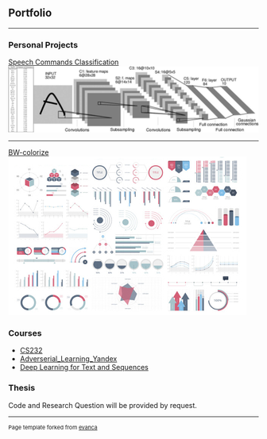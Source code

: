 ## Portfolio

---

### Personal Projects

[Speech Commands Classification](https://github.com/itamar-saraf/Speech-Commands-Classification)
<img src="images/spc.png?raw=true"/>

---
[BW-colorize](https://github.com/itamar-saraf/BW-colorize)
<img src="images/dummy_thumbnail.jpg?raw=true"/>


### Courses

- [CS232](https://github.com/itamar-saraf/cs231n)
- [Adverserial_Learning_Yandex](https://github.com/moshenas/Adverserial_Learning_Yandex)
- [Deep Learning for Text and Sequences](https://github.com/itamar-saraf/Deep-Learning-for-Text-and-Sequences)



### Thesis

Code and Research Question will be provided by request.


---
<p style="font-size:11px">Page template forked from <a href="https://github.com/evanca/quick-portfolio">evanca</a></p>
<!-- Remove above link if you don't want to attibute -->
